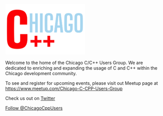 
<img src='ChicagoC++.png' width='50%' height='50%'>

Welcome to the home of the Chicago C/C++ Users Group. We are dedicated to enriching and expanding the usage of C and C++ within the Chicago development community.

To see and register for upcoming events, please visit out Meetup page at https://www.meetup.com/Chicago-C-CPP-Users-Group

Check us out on [Twitter](https://twitter.com/ChicagoCppUsers?ref_src=twsrc%5Etfw)

<a href="https://twitter.com/ChicagoCppUsers?ref_src=twsrc%5Etfw" class="twitter-follow-button" data-show-count="false">Follow @ChicagoCppUsers</a><script async src="https://platform.twitter.com/widgets.js" charset="utf-8"></script>
